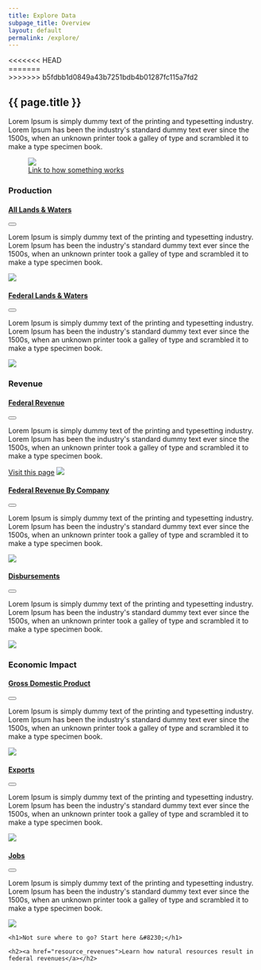 ```yaml
---
title: Explore Data
subpage_title: Overview
layout: default
permalink: /explore/
---
```


<section class="slab-delta">
<<<<<<< HEAD
  <div class="container-outer">
=======
  <div class="container-outer landing-section_top">
>>>>>>> b5fdbb1d0849a43b7251bdb4b01287fc115a7fd2
	  <div class="container-left-8 hero-left">
			<h1>{{ page.title }}</h1>
			<p class="hero-description">Lorem Ipsum is simply dummy text of the printing and typesetting industry. Lorem Ipsum has been the industry's standard dummy text ever since the 1500s, when an unknown printer took a galley of type and scrambled it to make a type specimen book.</p>
		</div>
		<div class="container-right-4 hero-right">
      <div class="hero-right_square">
        <figure>
          <img class="hero-right_image" src="{{ site.baseurl }}/img/landing-placeholders/federal-rev.png"/>
          <figcaption class="hero-right_caption"><a href="">Link to how something works</a></figcaption>
        </figure>
      </div>
    </div>
	</div>
</section>

<section accordion class="container-outer">
	<section class="container">
		<h1 class="landing-section_category">Production</h1>
		<div class="container-half landing-section" accordion-item accordion-open="true">
			<h4 class="landing-heading"><a href="{{site.baseurl}}/explore/production/">All Lands & Waters</a></h4>
			<button class="accordion-button" accordion-button></button>
			<div class="accordion-content">
				<p class="landing-description">Lorem Ipsum is simply dummy text of the printing and typesetting industry. Lorem Ipsum has been the industry's standard dummy text ever since the 1500s, when an unknown printer took a galley of type and scrambled it to make a type specimen book. </p>
				<a href="{{site.baseurl}}/explore/production/">
					<img class="landing-image" src="{{site.baseurl}}/img/landing-placeholders/placeholder.png">
				</a>
			</div>
		</div>
		<div class="container-half landing-section" accordion-item accordion-open="true">
			<h4 class="landing-heading"><a href="{{site.baseurl}}/explore/production/">Federal Lands & Waters</a></h4>
			<button class="accordion-button" accordion-button></button>
			<div class="accordion-content">
				<p class="landing-description">Lorem Ipsum is simply dummy text of the printing and typesetting industry. Lorem Ipsum has been the industry's standard dummy text ever since the 1500s, when an unknown printer took a galley of type and scrambled it to make a type specimen book. </p>
				<a href="{{site.baseurl}}/explore/production/">
					<img class="landing-image" src="{{site.baseurl}}/img/landing-placeholders/placeholder.png">
				</a>
			</div>
		</div>
	</section>
	<section class="container">
		<h1 class="landing-section_category">Revenue</h1>
		<div class="container-half landing-section" accordion-item accordion-open="true">
			<h4 class="landing-heading"><a href="{{site.baseurl}}/explore/revenue/">Federal Revenue</a></h4>
			<button class="accordion-button" accordion-button></button>
			<div class="accordion-content">
				<p class="landing-description">Lorem Ipsum is simply dummy text of the printing and typesetting industry. Lorem Ipsum has been the industry's standard dummy text ever since the 1500s, when an unknown printer took a galley of type and scrambled it to make a type specimen book. </p>
				<a href="{{site.baseurl}}/explore/revenue/">Visit this page</a>
				<a href="{{site.baseurl}}/explore/revenue/">
					<img class="landing-image" src="{{site.baseurl}}/img/landing-placeholders/federal-rev.png">
				</a>
			</div>
		</div>
		<div class="container-half landing-section" accordion-item accordion-open="true">
			<h4 class="landing-heading"><a href="{{site.baseurl}}/explore/companies/">Federal Revenue By Company</a></h4>
			<button class="accordion-button" accordion-button></button>
			<div class="accordion-content">
				<p class="landing-description">Lorem Ipsum is simply dummy text of the printing and typesetting industry. Lorem Ipsum has been the industry's standard dummy text ever since the 1500s, when an unknown printer took a galley of type and scrambled it to make a type specimen book. </p>
				<a href="{{site.baseurl}}/explore/companies/">
					<img class="landing-image" src="{{site.baseurl}}/img/landing-placeholders/placeholder.png">
				</a>
			</div>
		</div>
		<div class="container-half landing-section" accordion-item accordion-open="true">
			<h4 class="landing-heading"><a href="{{site.baseurl}}/explore/disbursements/">Disbursements</a></h4>
			<button class="accordion-button" accordion-button></button>
			<div class="accordion-content">
				<p class="landing-description">Lorem Ipsum is simply dummy text of the printing and typesetting industry. Lorem Ipsum has been the industry's standard dummy text ever since the 1500s, when an unknown printer took a galley of type and scrambled it to make a type specimen book. </p>
				<a href="{{site.baseurl}}/explore/disbursements/">
					<img class="landing-image" src="{{site.baseurl}}/img/landing-placeholders/placeholder.png">
				</a>
			</div>
		</div>
	</section>
	<section class="container">
		<h1 class="landing-section_category">Economic Impact</h1>
		<div class="container-half landing-section" accordion-item accordion-open="true">
			<h4 class="landing-heading"><a href="{{site.baseurl}}/explore/gdp/">Gross Domestic Product</a></h4>
			<button class="accordion-button" accordion-button></button>
			<div class="accordion-content">
				<p class="landing-description">Lorem Ipsum is simply dummy text of the printing and typesetting industry. Lorem Ipsum has been the industry's standard dummy text ever since the 1500s, when an unknown printer took a galley of type and scrambled it to make a type specimen book. </p>
				<a href="{{site.baseurl}}/explore/gdp/">
					<img class="landing-image" src="{{site.baseurl}}/img/landing-placeholders/placeholder.png">
				</a>
			</div>
		</div>
		<div class="container-half landing-section" accordion-item accordion-open="true">
			<h4 class="landing-heading"><a href="{{site.baseurl}}/explore/exports/">Exports</a></h4>
			<button class="accordion-button" accordion-button></button>
			<div class="accordion-content">
				<p class="landing-description">Lorem Ipsum is simply dummy text of the printing and typesetting industry. Lorem Ipsum has been the industry's standard dummy text ever since the 1500s, when an unknown printer took a galley of type and scrambled it to make a type specimen book. </p>
				<a href="{{site.baseurl}}/explore/exports/">
					<img class="landing-image" src="{{site.baseurl}}/img/landing-placeholders/placeholder.png">
				</a>
			</div>
		</div>
		<div class="container-half landing-section" accordion-item accordion-open="true">
			<h4 class="landing-heading"><a href="{{site.baseurl}}/explore/jobs/">Jobs</a></h4>
			<button class="accordion-button" accordion-button></button>
			<div class="accordion-content">
				<p class="landing-description">Lorem Ipsum is simply dummy text of the printing and typesetting industry. Lorem Ipsum has been the industry's standard dummy text ever since the 1500s, when an unknown printer took a galley of type and scrambled it to make a type specimen book. </p>
				<a href="{{site.baseurl}}/explore/jobs/">
					<img class="landing-image" src="{{site.baseurl}}/img/landing-placeholders/placeholder.png">
				</a>
			</div>
		</div>
	</section>
</section>
<section class="slab-alpha container-outer container-padded u-centered">

    <h1>Not sure where to go? Start here &#8230;</h1>

    <h2><a href="resource_revenues">Learn how natural resources result in federal revenues</a></h2>

</section>

<!-- Accordion -->
<script src="{{ site.baseurl }}/js/components/accordion.js"></script>
